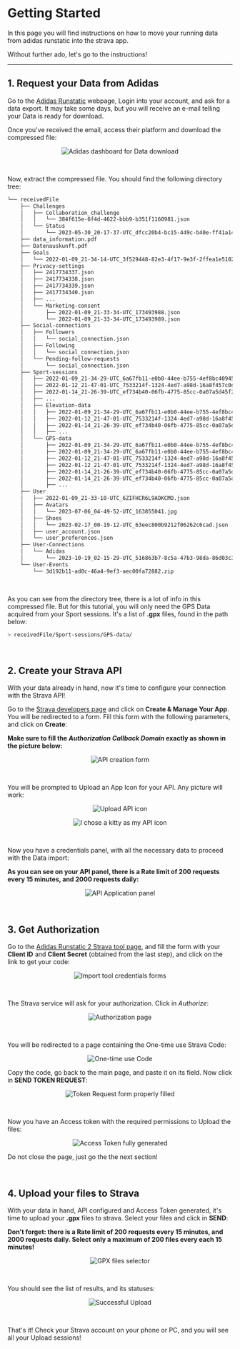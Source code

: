 # Getting Started

In this page you will find instructions on how to move your running data from adidas runstatic into the strava app.

Without further ado, let's go to the instructions!

---

## 1. Request your Data from Adidas

Go to the [Adidas Runstatic](https://www.runtastic.com/) webpage, Login into your account, and ask for a data export. It may take some days, but you will receive an e-mail telling your Data is ready for download.

Once you've received the email, access their platform and download the compressed file:

<p align="center">
<img src="https://i.imgur.com/BgDP4sP.png" alt="Adidas dashboard for Data download" title="Adidas dashboard for Data download" />
</p>

<br/>

Now, extract the compressed file. You should find the following directory tree:

```bash
└── receivedFile
    ├── Challenges
    │   ├── Collaboration_challenge
    │   │   └── 384f615e-6f4d-4622-bbb9-b351f1160981.json
    │   └── Status
    │       └── 2023-05-30_20-17-37-UTC_dfcc20b4-bc15-449c-b40e-ff41a14b7e3c.json
    ├── data_information.pdf
    ├── Datenauskunft.pdf
    ├── Goals
    │   └── 2022-01-09_21-34-14-UTC_3f529448-82e3-4f17-9e3f-2ffea1e51024.json
    ├── Privacy-settings
    │   ├── 2417734337.json
    │   ├── 2417734338.json
    │   ├── 2417734339.json
    │   ├── 2417734340.json
    │   ├── ...
    │   └── Marketing-consent
    │       ├── 2022-01-09_21-33-34-UTC_173493988.json
    │       └── 2022-01-09_21-33-34-UTC_173493989.json
    ├── Social-connections
    │   ├── Followers
    │   │   └── social_connection.json
    │   ├── Following
    │   │   └── social_connection.json
    │   └── Pending-follow-requests
    │       └── social_connection.json
    ├── Sport-sessions
    │   ├── 2022-01-09_21-34-29-UTC_6a67fb11-e0b0-44ee-b755-4ef8bc409455.json
    │   ├── 2022-01-12_21-47-01-UTC_7533214f-1324-4ed7-a98d-16a8f457c0d6.json
    │   ├── 2022-01-14_21-26-39-UTC_ef734b40-06fb-4775-85cc-0a07a5d45f28.json
    │   ├── ...
    │   ├── Elevation-data
    │   │   ├── 2022-01-09_21-34-29-UTC_6a67fb11-e0b0-44ee-b755-4ef8bc409455.json
    │   │   ├── 2022-01-12_21-47-01-UTC_7533214f-1324-4ed7-a98d-16a8f457c0d6.json
    │   │   ├── 2022-01-14_21-26-39-UTC_ef734b40-06fb-4775-85cc-0a07a5d45f28.json
    │   │   ├── ...
    │   └── GPS-data
    │       ├── 2022-01-09_21-34-29-UTC_6a67fb11-e0b0-44ee-b755-4ef8bc409455.gpx
    │       ├── 2022-01-09_21-34-29-UTC_6a67fb11-e0b0-44ee-b755-4ef8bc409455.json
    │       ├── 2022-01-12_21-47-01-UTC_7533214f-1324-4ed7-a98d-16a8f457c0d6.gpx
    │       ├── 2022-01-12_21-47-01-UTC_7533214f-1324-4ed7-a98d-16a8f457c0d6.json
    │       ├── 2022-01-14_21-26-39-UTC_ef734b40-06fb-4775-85cc-0a07a5d45f28.gpx
    │       ├── 2022-01-14_21-26-39-UTC_ef734b40-06fb-4775-85cc-0a07a5d45f28.json
    │       ├── ...
    ├── User
    │   ├── 2022-01-09_21-33-10-UTC_6ZIFHCR6L9AOKCMO.json
    │   ├── Avatars
    │   │   └── 2023-07-06_04-49-52-UTC_163855041.jpg
    │   ├── Shoes
    │   │   └── 2023-02-17_00-19-12-UTC_63eec800b9212f06262c6cad.json
    │   ├── user_account.json
    │   └── user_preferences.json
    ├── User-Connections
    │   └── Adidas
    │       └── 2023-10-19_02-15-29-UTC_516863b7-8c5a-47b3-98da-86d03c35c406.json
    └── User-Events
        └── 3d192b11-ad0c-46a4-9ef3-aec00fa72882.zip

```

<br/>

As you can see from the directory tree, there is a lot of info in this compressed file. But for this tutorial, you will only need the GPS Data acquired from your Sport sessions. It's a list of **.gpx** files, found in the path below:

```bash
> receivedFile/Sport-sessions/GPS-data/
```

<br/>

## 2. Create your Strava API

With your data already in hand, now it's time to configure your connection with the Strava API!

Go to the [Strava developers page](https://developers.strava.com/) and click on **Create & Manage Your App**. You will be redirected to a form. Fill this form with the following parameters, and click on **Create**:

**Make sure to fill the _Authorization Callback Domain_ exactly as shown in the picture below:**

<p align="center">
<img src="https://i.imgur.com/NVUshST.png" alt="API creation form" title="API creation form" />
</p>

<br/>

You will be prompted to Upload an App Icon for your API. Any picture will work:

<p align="center">
<img src="https://i.imgur.com/Daj3xZO.png" alt="Upload API icon" title="Upload API icon" />
</p>

<p align="center">
<img src="https://i.imgur.com/eyxzIo0.png" alt="I chose a kitty as my API icon" title="I chose a kitty as my API icon" />
</p>

<br/>

Now you have a credentials panel, with all the necessary data to proceed with the Data import:

**As you can see on your API panel, there is a Rate limit of 200 requests every 15 minutes, and 2000 requests daily:**

<p align="center">
<img src="https://i.imgur.com/xxULDbB.png" alt="API Application panel" title="API Application panel" />
</p>

<br/>

## 3. Get Authorization

Go to the [Adidas Runstatic 2 Strava tool page](https://adidas-runstatic-2-strava.vercel.app/), and fill the form with your **Client ID** and **Client Secret** (obtained from the last step), and click on the link to get your code:

<p align="center">
<img src="https://i.imgur.com/16dM2tf.png" alt="Import tool credentials forms" title="Import tool credentials form" />
</p>

<br/>

The Strava service will ask for your authorization. Click in _Authorize_:

<p align="center">
<img src="https://i.imgur.com/ZYCO4aE.png" alt="Authorization page" title="Authorization page" />
</p>

<br/>

You will be redirected to a page containing the One-time use Strava Code:

<p align="center">
<img src="https://i.imgur.com/CYEeLkH.png" alt="One-time use Code" title="One-time use Code" />
</p>

Copy the code, go back to the main page, and paste it on its field. Now click in **SEND TOKEN REQUEST**:

<p align="center">
<img src="https://i.imgur.com/Jm7gy3L.png" alt="Token Request form properly filled" title="Token Request form properly filled" />
</p>

<br/>

Now you have an Access token with the required permissions to Upload the files:

<p align="center">
<img src="https://i.imgur.com/sKEsh76.png" alt="Access Token fully generated" title="Access Token fully generated" />
</p>

Do not close the page, just go the the next section!

<br/>

## 4. Upload your files to Strava

With your data in hand, API configured and Access Token generated, it's time to upload your **.gpx** files to strava. Select your files and click in **SEND**:

**Don't forget: there is a Rate limit of 200 requests every 15 minutes, and 2000 requests daily. Select only a maximum of 200 files every each 15 minutes!**

<p align="center">
<img src="https://i.imgur.com/BWE3tWI.png" alt="GPX files selector" title="GPX files selector" />
</p>

<br/>

You should see the list of results, and its statuses:

<p align="center">
<img src="https://i.imgur.com/ujCYdQ9.png" alt="Successful Upload" title="Successful Upload" />
</p>

<br/>

That's it! Check your Strava account on your phone or PC, and you will see all your Upload sessions!
